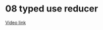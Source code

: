 # 08 typed use reducer

[Video link](https://www.egghead.io/lessons/egghead-08-typed-use-reducer?pl=refactoring-react-components-to-typescript-9b045938)

